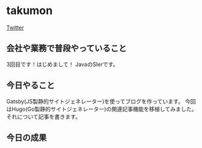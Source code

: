 # takumon

[Twitter](https://twitter.com/inouetakumon?lang=ja)

## 会社や業務で普段やっていること
 
3回目です！はじめまして！
JavaのSIerです。

## 今日やること

Gatsby(JS製静的サイトジェネレーター)を使ってブログを作っています。
今回はHugo(Go製静的サイトジェネレーター)の関連記事機能を移植してみました。
それについて記事を書きます。


## 今日の成果
